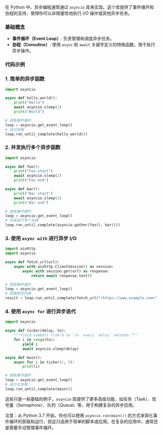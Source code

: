 
在 Python 中，异步编程通常通过 `asyncio` 库来实现。这个库提供了事件循环和协程的支持，使得你可以非阻塞性地执行 I/O 操作或其他异步任务。

### 基础概念

- **事件循环（Event Loop）**: 负责管理和调度异步任务。
- **协程（Coroutine）**: 使用 `async` 和 `await` 关键字定义的特殊函数，用于执行异步操作。

### 代码示例

### 1. 简单的异步函数

```python
import asyncio

async def hello_world():
    print("Hello")
    await asyncio.sleep(1)
    print("World")

# 获取事件循环
loop = asyncio.get_event_loop()
# 运行协程
loop.run_until_complete(hello_world())

```

### 2. 并发执行多个异步函数

```python
import asyncio

async def foo():
    print("Foo start")
    await asyncio.sleep(2)
    print("Foo end")

async def bar():
    print("Bar start")
    await asyncio.sleep(1)
    print("Bar end")

# 获取事件循环
loop = asyncio.get_event_loop()
# 并发运行多个协程
loop.run_until_complete(asyncio.gather(foo(), bar()))

```

### 3. 使用 `async with` 进行异步 I/O

```python
import aiohttp
import asyncio

async def fetch_url(url):
    async with aiohttp.ClientSession() as session:
        async with session.get(url) as response:
            return await response.text()

# 获取事件循环
loop = asyncio.get_event_loop()
# 获取网页内容
result = loop.run_until_complete(fetch_url("<https://www.example.com>"))

```

### 4. 使用 `async for` 进行异步迭代

```python
import asyncio

async def ticker(delay, to):
    """Yield numbers from 0 to `to` every `delay` seconds."""
    for i in range(to):
        yield i
        await asyncio.sleep(delay)

async def main():
    async for i in ticker(1, 5):
        print(i)

# 获取事件循环
loop = asyncio.get_event_loop()
# 运行主协程
loop.run_until_complete(main())

```

这些只是一些基础的例子，`asyncio` 库提供了更多高级功能，如任务（Task）、信号量（Semaphore）、队列（Queue）等，用于构建复杂的异步应用。

注意：从 Python 3.7 开始，你也可以使用 `asyncio.run(main())` 的方式来简化事件循环的获取和运行，但这只适用于简单的脚本或应用。在复杂的应用中，通常还是需要手动管理事件循环。